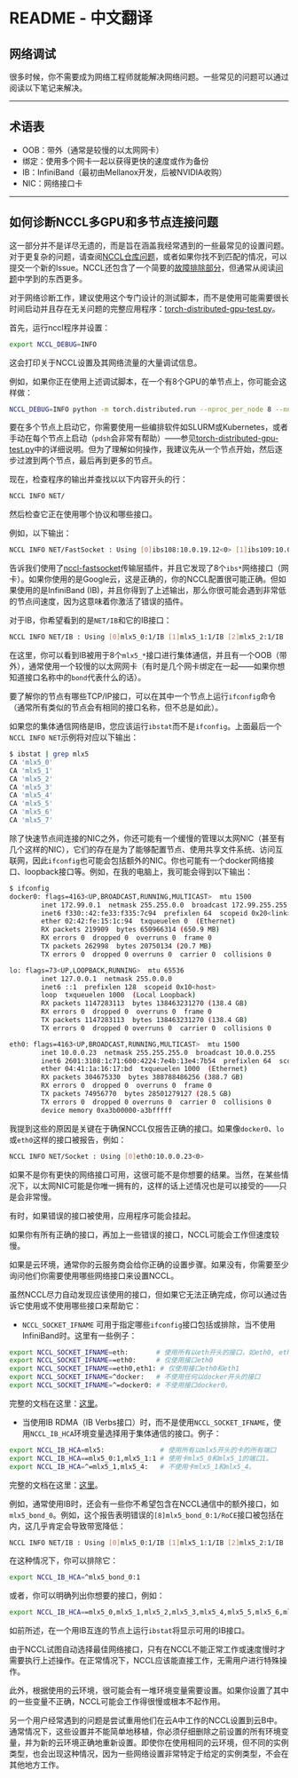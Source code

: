 # README - 中文翻译

## 网络调试

很多时候，你不需要成为网络工程师就能解决网络问题。一些常见的问题可以通过阅读以下笔记来解决。

---

## 术语表

- OOB：带外（通常是较慢的以太网网卡）
- 绑定：使用多个网卡一起以获得更快的速度或作为备份
- IB：InfiniBand（最初由Mellanox开发，后被NVIDIA收购）
- NIC：网络接口卡

---

## 如何诊断NCCL多GPU和多节点连接问题

这一部分并不是详尽无遗的，而是旨在涵盖我经常遇到的一些最常见的设置问题。对于更复杂的问题，请查阅[NCCL仓库问题](https://github.com/NVIDIA/nccl/issues)，或者如果你找不到匹配的情况，可以提交一个新的Issue。NCCL还包含了一个简要的[故障排除部分](https://docs.nvidia.com/deeplearning/nccl/archives/nccl_2183/user-guide/docs/troubleshooting.html)，但通常从阅读[问题](https://github.com/NVIDIA/nccl/issues)中学到的东西更多。

对于网络诊断工作，建议使用这个专门设计的测试脚本，而不是使用可能需要很长时间启动并且存在无关问题的完整应用程序：[torch-distributed-gpu-test.py](../../debug/torch-distributed-gpu-test.py)。

首先，运行nccl程序并设置：

```bash
export NCCL_DEBUG=INFO
```

这会打印关于NCCL设置及其网络流量的大量调试信息。

例如，如果你正在使用上述调试脚本，在一个有8个GPU的单节点上，你可能会这样做：

```bash
NCCL_DEBUG=INFO python -m torch.distributed.run --nproc_per_node 8 --nnodes 1 torch-distributed-gpu-test.py
```

要在多个节点上启动它，你需要使用一些编排软件如SLURM或Kubernetes，或者手动在每个节点上启动（`pdsh`会非常有帮助）——参见[torch-distributed-gpu-test.py](../../debug/torch-distributed-gpu-test.py)中的详细说明。但为了理解如何操作，我建议先从一个节点开始，然后逐步过渡到两个节点，最后再到更多的节点。

现在，检查程序的输出并查找以以下内容开头的行：

```bash
NCCL INFO NET/
```

然后检查它正在使用哪个协议和哪些接口。

例如，以下输出：

```bash
NCCL INFO NET/FastSocket : Using [0]ibs108:10.0.19.12<0> [1]ibs109:10.0.19.13<0> [2]ibs110:10.0.19.14<0> [3]ibs111:10.0.19.15<0> [4]ibs112:10.0.19.16<0> [5]ibs113:10.0.19.17<0> [6]ibs114:10.0.19.18<0> [7]ibs115:10.0.19.19<0>
```

告诉我们使用了[nccl-fastsocket](https://github.com/google/nccl-fastsocket)传输层插件，并且它发现了8个`ibs*`网络接口（网卡）。如果你使用的是Google云，这是正确的，你的NCCL配置很可能正确。但如果使用的是InfiniBand (IB)，并且你得到了上述输出，那么你很可能会遇到非常低的节点间速度，因为这意味着你激活了错误的插件。

对于IB，你希望看到的是`NET/IB`和它的IB接口：

```bash
NCCL INFO NET/IB : Using [0]mlx5_0:1/IB [1]mlx5_1:1/IB [2]mlx5_2:1/IB [3]mlx5_3:1/IB [4]mlx5_4:1/IB [5]mlx5_5:1/IB [6]mlx5_6:1/IB [7]mlx5_7:1/IB [RO]; OOB eno1:101.262.0.9<0>
```

在这里，你可以看到IB被用于8个`mlx5_*`接口进行集体通信，并且有一个OOB（带外），通常使用一个较慢的以太网网卡（有时是几个网卡绑定在一起——如果你想知道接口名称中的`bond`代表什么的话）。

要了解你的节点有哪些TCP/IP接口，可以在其中一个节点上运行`ifconfig`命令（通常所有类似的节点会有相同的接口名称，但不总是如此）。

如果您的集体通信网络是IB，您应该运行`ibstat`而不是`ifconfig`。上面最后一个`NCCL INFO NET`示例将对应以下输出：

```bash
$ ibstat | grep mlx5
CA 'mlx5_0'
CA 'mlx5_1'
CA 'mlx5_2'
CA 'mlx5_3'
CA 'mlx5_4'
CA 'mlx5_5'
CA 'mlx5_6'
CA 'mlx5_7'
```

除了快速节点间连接的NIC之外，你还可能有一个缓慢的管理以太网NIC（甚至有几个这样的NIC），它们的存在是为了能够配置节点、使用共享文件系统、访问互联网，因此`ifconfig`也可能会包括额外的NIC。你也可能有一个docker网络接口、loopback接口等。例如，在我的电脑上，我可能会得到以下输出：

```bash
$ ifconfig
docker0: flags=4163<UP,BROADCAST,RUNNING,MULTICAST>  mtu 1500
        inet 172.99.0.1  netmask 255.255.0.0  broadcast 172.99.255.255
        inet6 f330::42:fe33:f335:7c94  prefixlen 64  scopeid 0x20<link>
        ether 02:42:fe:15:1c:94  txqueuelen 0  (Ethernet)
        RX packets 219909  bytes 650966314 (650.9 MB)
        RX errors 0  dropped 0  overruns 0  frame 0
        TX packets 262998  bytes 20750134 (20.7 MB)
        TX errors 0  dropped 0 overruns 0  carrier 0  collisions 0

lo: flags=73<UP,LOOPBACK,RUNNING>  mtu 65536
        inet 127.0.0.1  netmask 255.0.0.0
        inet6 ::1  prefixlen 128  scopeid 0x10<host>
        loop  txqueuelen 1000  (Local Loopback)
        RX packets 1147283113  bytes 138463231270 (138.4 GB)
        RX errors 0  dropped 0  overruns 0  frame 0
        TX packets 1147283113  bytes 138463231270 (138.4 GB)
        TX errors 0  dropped 0 overruns 0  carrier 0  collisions 0

eth0: flags=4163<UP,BROADCAST,RUNNING,MULTICAST>  mtu 1500
        inet 10.0.0.23  netmask 255.255.255.0  broadcast 10.0.0.255
        inet6 2601:3108:1c71:600:4224:7e4b:13e4:7b54  prefixlen 64  scopeid 0x0<global>
        ether 04:41:1a:16:17:bd  txqueuelen 1000  (Ethernet)
        RX packets 304675330  bytes 388788486256 (388.7 GB)
        RX errors 0  dropped 0  overruns 0  frame 0
        TX packets 74956770  bytes 28501279127 (28.5 GB)
        TX errors 0  dropped 0 overruns 0  carrier 0  collisions 0
        device memory 0xa3b00000-a3bfffff
```

我提到这些的原因是关键在于确保NCCL仅报告正确的接口。如果像`docker0`、`lo`或`eth0`这样的接口被报告，例如：

```bash
NCCL INFO NET/Socket : Using [0]eth0:10.0.0.23<0>
```

如果不是你有更快的网络接口可用，这很可能不是你想要的结果。当然，在某些情况下，以太网NIC可能是你唯一拥有的，这样的话上述情况也是可以接受的——只是会非常慢。

有时，如果错误的接口被使用，应用程序可能会挂起。

如果你有所有正确的接口，再加上一些错误的接口，NCCL可能会工作但速度较慢。

如果是云环境，通常你的云服务商会给你正确的设置步骤。如果没有，你需要至少询问他们你需要使用哪些网络接口来设置NCCL。

虽然NCCL尽力自动发现应该使用的接口，但如果它无法正确完成，你可以通过告诉它使用或不使用哪些接口来帮助它：

- `NCCL_SOCKET_IFNAME` 可用于指定哪些`ifconfig`接口包括或排除，当不使用InfiniBand时。这里有一些例子：

```bash
export NCCL_SOCKET_IFNAME=eth:       # 使用所有以eth开头的接口，如eth0, eth1, ...
export NCCL_SOCKET_IFNAME==eth0:     # 仅使用接口eth0
export NCCL_SOCKET_IFNAME==eth0,eth1: # 仅使用接口eth0和eth1
export NCCL_SOCKET_IFNAME=^docker:   # 不使用任何以docker开头的接口
export NCCL_SOCKET_IFNAME=^=docker0: # 不使用接口docker0。
```
完整的文档在这里：[这里](https://docs.nvidia.com/deeplearning/nccl/user-guide/docs/env.html#nccl-socket-ifname)。

- 当使用IB RDMA（IB Verbs接口）时，而不是使用`NCCL_SOCKET_IFNAME`，使用`NCCL_IB_HCA`环境变量选择用于集体通信的接口。例子：

```bash
export NCCL_IB_HCA=mlx5:              # 使用所有以mlx5开头的卡的所有端口
export NCCL_IB_HCA==mlx5_0:1,mlx5_1:1 # 使用卡mlx5_0和mlx5_1的端口1。
export NCCL_IB_HCA=^=mlx5_1,mlx5_4:   # 不使用卡mlx5_1和mlx5_4。
```
完整的文档在这里：[这里](https://docs.nvidia.com/deeplearning/nccl/user-guide/docs/env.html#nccl-ib-hca)。

例如，通常使用IB时，还会有一些你不希望包含在NCCL通信中的额外接口，如`mlx5_bond_0`。例如，这个报告表明错误的`[8]mlx5_bond_0:1/RoCE`接口被包括在内，这几乎肯定会导致带宽降低：

```bash
NCCL INFO NET/IB : Using [0]mlx5_0:1/IB [1]mlx5_1:1/IB [2]mlx5_2:1/IB [3]mlx5_3:1/IB [4]mlx5_4:1/IB [5]mlx5_5:1/IB [6]mlx5_6:1/IB [7]mlx5_7:1/I [8]mlx5_bond_0:1/RoCE [RO]; OOB ibp25s0:10.0.12.82<0>
```

在这种情况下，你可以排除它：

```bash
export NCCL_IB_HCA=^mlx5_bond_0:1
```

或者，你可以明确列出你想要的接口，例如：

```bash
export NCCL_IB_HCA==mlx5_0,mlx5_1,mlx5_2,mlx5_3,mlx5_4,mlx5_5,mlx5_6,mlx5_7
```

如前所述，在一个用IB互连的节点上运行`ibstat`将显示可用的IB接口。

由于NCCL试图自动选择最佳网络接口，只有在NCCL不能正常工作或速度慢时才需要执行上述操作。在正常情况下，NCCL应该能直接工作，无需用户进行特殊操作。

此外，根据使用的云环境，很可能会有一堆环境变量需要设置。如果你设置了其中的一些变量不正确，NCCL可能会工作得很慢或根本不起作用。

另一个用户经常遇到的问题是尝试重用他们在云A中工作的NCCL设置到云B中。通常情况下，这些设置并不能简单地移植，你必须仔细删除之前设置的所有环境变量，并为新的云环境正确地重新设置。即使你在使用相同的云环境，但不同的实例类型，也会出现这种情况，因为一些网络设置非常特定于给定的实例类型，不会在其他地方工作。